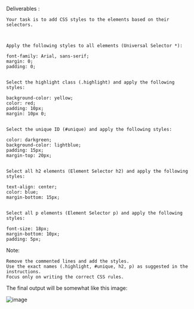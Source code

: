 Deliverables : 

```
Your task is to add CSS styles to the elements based on their selectors.



Apply the following styles to all elements (Universal Selector *):

font-family: Arial, sans-serif;
margin: 0;
padding: 0;


Select the highlight class (.highlight) and apply the following styles:

background-color: yellow;
color: red;
padding: 10px;
margin: 10px 0;


Select the unique ID (#unique) and apply the following styles:

color: darkgreen;
background-color: lightblue;
padding: 15px;
margin-top: 20px;


Select all h2 elements (Element Selector h2) and apply the following styles:

text-align: center;
color: blue;
margin-bottom: 15px;


Select all p elements (Element Selector p) and apply the following styles:

font-size: 18px;
margin-bottom: 10px;
padding: 5px;

```

Note:
```
Remove the commented lines and add the styles.
Use the exact names (.highlight, #unique, h2, p) as suggested in the instructions.
Focus only on writing the correct CSS rules.
```


The final output will be somewhat like this image:

![image](https://github.com/user-attachments/assets/41e238cd-0e58-4556-81ad-863534cb34dd)
